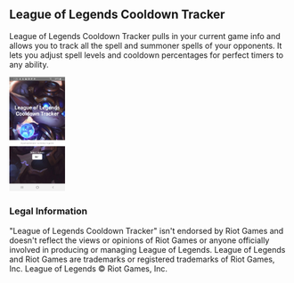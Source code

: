 ## League of Legends Cooldown Tracker

League of Legends Cooldown Tracker pulls in your current game info and allows you to track all the spell and summoner spells of your opponents. It lets you adjust spell levels and cooldown percentages for perfect timers to any ability.

<img src="Screenshot_20190514-132029_lolcooldown.jpg" width="100">

### Legal Information

"League of Legends Cooldown Tracker" isn't endorsed by Riot Games and doesn't reflect the views or opinions of Riot Games or anyone officially involved in producing or managing League of Legends. League of Legends and Riot Games are trademarks or registered trademarks of Riot Games, Inc. League of Legends © Riot Games, Inc.


